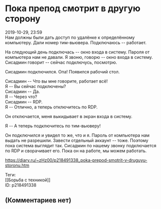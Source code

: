 Пока препод смотрит в другую сторону
====================================

  
2019-10-29, 23:59  
 Нам должны были дать доступ по удалёнке к определённому компьютеру. Дали номер тим-вьювера. Подключаюсь -- работает.   
   
 На следующий день подключась -- окно входа в систему. Пароля от компьютера нам не давали. Я звоню, говорю -- окно входа в систему. Сисадмин говорит -- сейчас подключусь, посмотрю.   
   
 Сисадмин подключился. Опа! Появился рабочий стол.   
   
 Сисадмин -- Что вы мне говорите, работает всё!   
 Я -- Вы сейчас подключены?   
 Сисадмин -- Да.   
 Я -- Через что?   
 Сисадмин -- RDP.   
 Я -- Отлично, а теперь отключитесь по RDP.   
   
 Он отключается, меня выкидывает в экран входа в систему.   
   
 Я -- А теперь подключитесь по тим-вьюверу!   
   
 Он подключился и увидел то же, что и я. Пароль от компьютера нам выдать не разрешили. Завести отдельный аккаунт -- тоже. Поэтому пока система выглядит так. Сисадмин по нашему звонку подключается по RDP и сворачивает его. Пока он на работе, мы можем работать.   
  
<https://diary.ru/~zHz00/p218491338_poka-prepod-smotrit-v-druguyu-storonu.htm>  
  
Теги:  
[[Борьба с техникой]]  
ID: p218491338  


(Комментариев нет)
------------------